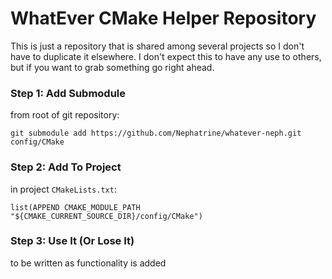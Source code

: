 # WhatEver CMake Helper Repository

This is just a repository that is shared among several projects so I don't have
to duplicate it elsewhere. I don't expect this to have any use to others, but if
you want to grab something go right ahead.

### Step 1: Add Submodule

from root of git repository:

```
git submodule add https://github.com/Nephatrine/whatever-neph.git config/CMake
```

### Step 2: Add To Project

in project `CMakeLists.txt`:

```
list(APPEND CMAKE_MODULE_PATH "${CMAKE_CURRENT_SOURCE_DIR}/config/CMake")
```

### Step 3: Use It (Or Lose It)

to be written as functionality is added

